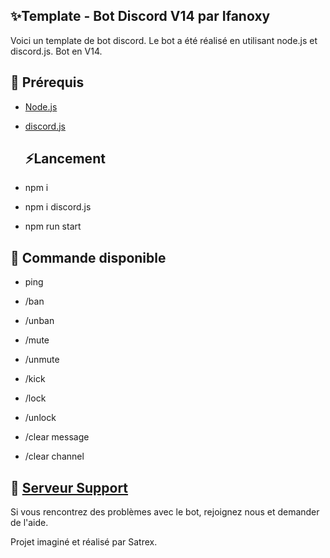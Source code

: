 ## ✨Template - Bot Discord V14 par Ifanoxy

Voici un template de bot discord. Le bot a été réalisé en utilisant node.js et discord.js. Bot en V14.

## 🚧 Prérequis

- [Node.js](https://nodejs.org/en/download/)
- [discord.js](https://discord.js.org/)

  ## ⚡Lancement
  
- npm i
- npm i discord.js
- npm run start


## 📝 Commande disponible 

- ping

- /ban 

- /unban

- /mute

- /unmute

- /kick

- /lock

- /unlock

- /clear message 

- /clear channel


## 📝 [Serveur Support](https://discord.gg/zr7yJs6nxF)

Si vous rencontrez des problèmes avec le bot, rejoignez nous et demander de l'aide.


Projet imaginé et réalisé par Satrex.
